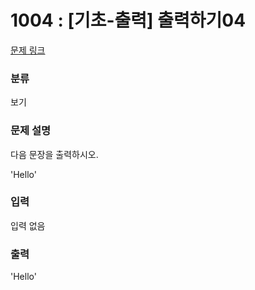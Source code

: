 # 1004 : [기초-출력] 출력하기04

[문제 링크](https://www.codeup.kr/problem.php?id=1004)

### 분류

보기

### 문제 설명

<p>다음 문장을 출력하시오.</p>
<p>'Hello'</p>

### 입력

 <p>입력 없음</p>

### 출력

<p>'Hello'</p>
